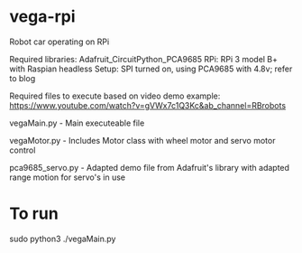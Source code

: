 # vega-rpi
Robot car operating on RPi

Required libraries: Adafruit_CircuitPython_PCA9685
RPi: RPi 3 model B+ with Raspian headless
Setup: SPI turned on, using PCA9685 with 4.8v; refer to blog

Required files to execute based on video demo example: https://www.youtube.com/watch?v=gVWx7c1Q3Kc&ab_channel=RBrobots

vegaMain.py - Main executeable file

vegaMotor.py - Includes Motor class with wheel motor and servo motor control

pca9685_servo.py - Adapted demo file from Adafruit's library with adapted range motion for servo's in use

To run
======

sudo python3 ./vegaMain.py


